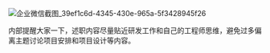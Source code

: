 

![企业微信截图_39ef1c6d-4345-430e-965a-5f3428945f26](https://ws4.sinaimg.cn/large/006tNc79ly1fyxu7gdb3ij30j70fuwgi.jpg)

内部提醒大家一下，述职内容尽量贴近研发工作和自己的工程师思维，避免过多偏离主题讨论项目安排和项目设计等内容。





